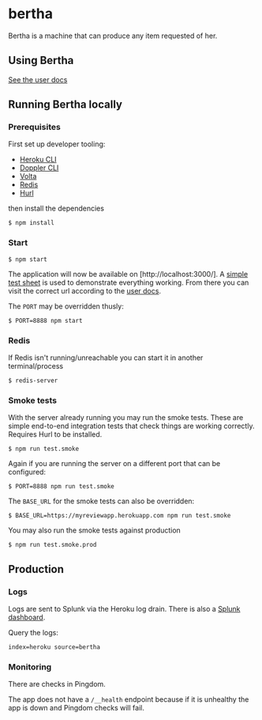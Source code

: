 # bertha

Bertha is a machine that can produce any item requested of her.

## Using Bertha

[See the user docs](https://github.com/ft-interactive/bertha/wiki/Tutorial)

## Running Bertha locally

### Prerequisites

First set up developer tooling:

* [Heroku CLI](https://github.com/Financial-Times/next/wiki/Heroku)
* [Doppler CLI](https://docs.doppler.com/docs/install-cli)
* [Volta](https://docs.volta.sh/guide/getting-started)
* [Redis](https://redis.io/docs/install/install-redis/install-redis-on-mac-os/)
* [Hurl](https://hurl.dev/docs/installation.html)

then install the dependencies

```
$ npm install
```

### Start

```
$ npm start
```

The application will now be available on [http://localhost:3000/]. A [simple test sheet](http://localhost:3000/view/publish/gss/1WwwQqmkTz5zwq1fV0rrSG9JVfrpComLvqxyadj0qnG8/Test) is used to demonstrate everything working. From there you can visit the correct url according to the [user docs](https://github.com/ft-interactive/bertha/wiki/Tutorial).

The `PORT` may be overridden thusly:

```
$ PORT=8888 npm start
```

### Redis

If Redis isn't running/unreachable you can start it in another terminal/process

```
$ redis-server
```

### Smoke tests

With the server already running you may run the smoke tests. These are simple end-to-end integration tests that check things are working correctly. Requires Hurl to be installed.

```
$ npm run test.smoke
```

Again if you are running the server on a different port that can be configured:

```
$ PORT=8888 npm run test.smoke
```

The `BASE_URL` for the smoke tests can also be overridden: 

```
$ BASE_URL=https://myreviewapp.herokuapp.com npm run test.smoke
```

You may also run the smoke tests against production

```
$ npm run test.smoke.prod
```

## Production

### Logs

Logs are sent to Splunk via the Heroku log drain. There is also a [Splunk dashboard](https://financialtimes.splunkcloud.com/en-GB/app/search/bertha).

Query the logs:


```
index=heroku source=bertha
```

### Monitoring

There are checks in Pingdom.

The app does not have a `/__health` endpoint because if it is unhealthy the app is down and Pingdom checks will fail.
